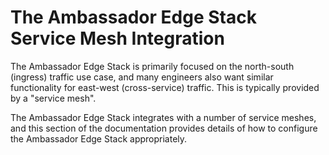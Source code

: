 # The Ambassador Edge Stack Service Mesh Integration

The Ambassador Edge Stack is primarily focused on the north-south (ingress) traffic use case, and many engineers also want similar functionality for east-west (cross-service) traffic. This is typically provided by a "service mesh".

The Ambassador Edge Stack integrates with a number of service meshes, and this section of the documentation provides details of how to configure the Ambassador Edge Stack appropriately.
